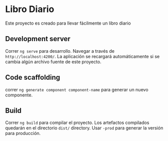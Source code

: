 # Libro Diario

Este proyecto es creado para llevar fácilmente un libro diario

## Development server

Correr `ng serve` para desarrollo. Navegar a través de `http://localhost:4200/`. La aplicación se recargará automáticamente si se cambia algún archivo fuente de este proyecto.

## Code scaffolding

correr `ng generate component component-name` para generar un nuevo componente. 

## Build

Correr `ng build` para compilar el proyecto. Los artefactos compilados quedarán en el directorio `dist/` directory.
Usar `-prod` para generar la versión para producción.
